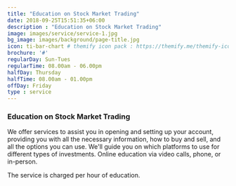 ```yaml
---
title: "Education on Stock Market Trading"
date: 2018-09-25T15:51:35+06:00
description : "Education on Stock Market Trading"
image: images/service/service-1.jpg
bg_image: images/background/page-title.jpg
icon: ti-bar-chart # themify icon pack : https://themify.me/themify-icons
brochure: '#'
regularDay: Sun-Tues
regularTime: 08.00am - 06.00pm
halfDay: Thursday
halfTime: 08.00am - 01.00pm
offDay: Friday
type : service
---
```


### Education on Stock Market Trading

We offer services to assist you in opening and setting up your account, providing you with all the necessary information, how to buy and sell, and all the options you can use. We'll guide you on which platforms to use for different types of investments. Online education via video calls, phone, or in-person.

The service is charged per hour of education.
